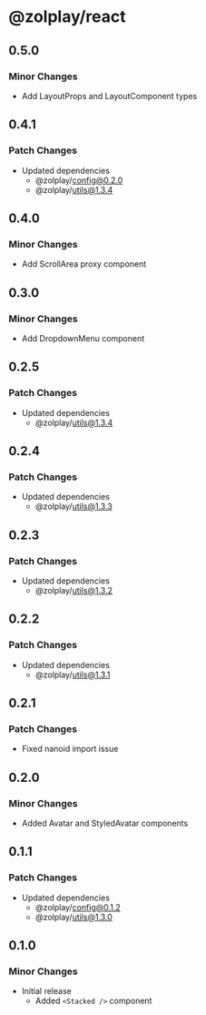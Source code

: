 # @zolplay/react

## 0.5.0

### Minor Changes

- Add LayoutProps and LayoutComponent types

## 0.4.1

### Patch Changes

- Updated dependencies
  - @zolplay/config@0.2.0
  - @zolplay/utils@1.3.4

## 0.4.0

### Minor Changes

- Add ScrollArea proxy component

## 0.3.0

### Minor Changes

- Add DropdownMenu component

## 0.2.5

### Patch Changes

- Updated dependencies
  - @zolplay/utils@1.3.4

## 0.2.4

### Patch Changes

- Updated dependencies
  - @zolplay/utils@1.3.3

## 0.2.3

### Patch Changes

- Updated dependencies
  - @zolplay/utils@1.3.2

## 0.2.2

### Patch Changes

- Updated dependencies
  - @zolplay/utils@1.3.1

## 0.2.1

### Patch Changes

- Fixed nanoid import issue

## 0.2.0

### Minor Changes

- Added Avatar and StyledAvatar components

## 0.1.1

### Patch Changes

- Updated dependencies
  - @zolplay/config@0.1.2
  - @zolplay/utils@1.3.0

## 0.1.0

### Minor Changes

- Initial release
  - Added `<Stacked />` component
